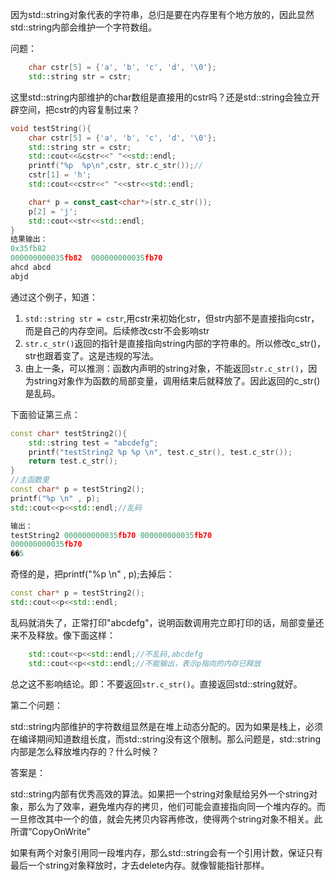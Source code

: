 因为std::string对象代表的字符串，总归是要在内存里有个地方放的，因此显然std::string内部会维护一个字符数组。

问题：

```c++
    char cstr[5] = {'a', 'b', 'c', 'd', '\0'};
    std::string str = cstr;
```

这里std::string内部维护的char数组是直接用的cstr吗？还是std::string会独立开辟空间，把cstr的内容复制过来？

```c++
void testString(){
    char cstr[5] = {'a', 'b', 'c', 'd', '\0'};
    std::string str = cstr;
    std::cout<<&cstr<<" "<<std::endl;
    printf("%p  %p\n",cstr, str.c_str());//
    cstr[1] = 'h';
    std::cout<<cstr<<" "<<str<<std::endl;

    char* p = const_cast<char*>(str.c_str());
    p[2] = 'j';
    std::cout<<str<<std::endl;
}
结果输出：
0x35fb82 
000000000035fb82  000000000035fb70
ahcd abcd
abjd
```

通过这个例子，知道：

1. `std::string str = cstr`,用cstr来初始化str，但str内部不是直接指向cstr，而是自己的内存空间。后续修改cstr不会影响str
2. `str.c_str()`返回的指针是直接指向string内部的字符串的。所以修改c_str()，str也跟着变了。这是违规的写法。
3. 由上一条，可以推测：函数内声明的string对象，不能返回`str.c_str()`，因为string对象作为函数的局部变量，调用结束后就释放了。因此返回的c_str()是乱码。

下面验证第三点：

```c++
const char* testString2(){
    std::string test = "abcdefg";
    printf("testString2 %p %p \n", test.c_str(), test.c_str());
    return test.c_str();
}
//主函数里
const char* p = testString2();
printf("%p \n" , p);
std::cout<<p<<std::endl;//乱码

输出：
testString2 000000000035fb70 000000000035fb70 
000000000035fb70 
��5
```

奇怪的是，把printf("%p \n" , p);去掉后：

```c++
const char* p = testString2();
std::cout<<p<<std::endl;
```

乱码就消失了，正常打印"abcdefg"，说明函数调用完立即打印的话，局部变量还来不及释放。像下面这样：

```c++
    std::cout<<p<<std::endl;//不乱码,abcdefg
    std::cout<<p<<std::endl;//不能输出，表示p指向的内存已释放
```

总之这不影响结论。即：不要返回`str.c_str()`。直接返回std::string就好。



第二个问题：

std::string内部维护的字符数组显然是在堆上动态分配的。因为如果是栈上，必须在编译期间知道数组长度，而std::string没有这个限制。那么问题是，std::string内部是怎么释放堆内存的？什么时候？

答案是：

std::string内部有优秀高效的算法。如果把一个string对象赋给另外一个string对象，那么为了效率，避免堆内存的拷贝，他们可能会直接指向同一个堆内存的。而一旦修改其中一个的值，就会先拷贝内容再修改，使得两个string对象不相关。此所谓“CopyOnWrite”

如果有两个对象引用同一段堆内存，那么std::string会有一个引用计数，保证只有最后一个string对象释放时，才去delete内存。就像智能指针那样。